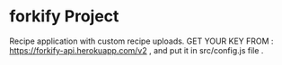 # forkify Project

Recipe application with custom recipe uploads.
GET YOUR KEY FROM : https://forkify-api.herokuapp.com/v2 , and put it in src/config.js file .
